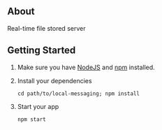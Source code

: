 ## About

Real-time file stored server

## Getting Started

1. Make sure you have [NodeJS](https://nodejs.org/) and [npm](https://www.npmjs.com/) installed.
2. Install your dependencies

    ```
    cd path/to/local-messaging; npm install
    ```

3. Start your app

    ```
    npm start
    ```